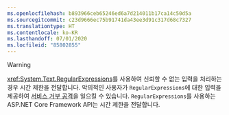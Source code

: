 ```yaml
---
ms.openlocfilehash: b893966ceb65246ed6a7d214011b17ca14c50d5a
ms.sourcegitcommit: c23d9666ec75b91741da43ee3d91c317d68c7327
ms.translationtype: HT
ms.contentlocale: ko-KR
ms.lasthandoff: 07/01/2020
ms.locfileid: "85802855"
---
```


> [!WARNING]
> <xref:System.Text.RegularExpressions>를 사용하여 신뢰할 수 없는 입력을 처리하는 경우 시간 제한을 전달합니다. 악의적인 사용자가 `RegularExpressions`에 대한 입력을 제공하여 [서비스 거부 공격](https://www.us-cert.gov/ncas/tips/ST04-015)을 일으킬 수 있습니다. `RegularExpressions`를 사용하는 ASP.NET Core Framework API는 시간 제한을 전달합니다.

